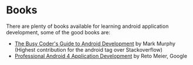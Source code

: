 # Books 

There are plenty of books available for learning android application development, some of the good books are:

* [The Busy Coder's Guide to Android Development](https://commonsware.com/Android/) by Mark Murphy (Highest contribution for the android tag over Stackoverflow)
* [Professional Android 4 Application Development](http://www.amazon.com/dp/1118102274) by Reto Meier, Google